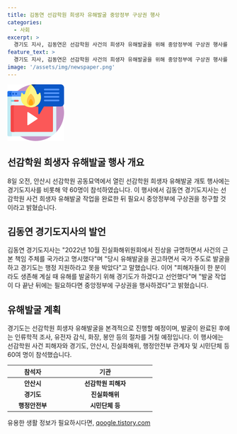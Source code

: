 ```yaml
---
title: 김동연 선감학원 희생자 유해발굴 중앙정부 구상권 행사
categories:
  - 사회
excerpt: >
  경기도 지사, 김동연은 선감학원 사건의 희생자 유해발굴을 위해 중앙정부에 구상권 행사를 밝히며, 국가의 책임을 강조하고 피해자들을 위해 노력할 것을 약속했다. 이 사건은 안산시 선감도에서 소년들에 대한 강제노역과 인권유린이 있었던 일제강점기에 발생한 사건으로, 도는 희생자 추정 분묘에 대한 유해 발굴을 오는 11월부터 본격적으로 진행할 예정이다. 700여 명의 희생자를 확인하고, 전체 발굴유해에 대한 인류학적 조사, 유전자 감식, 화장, 봉안 등의 절차를 진행할 계획이다.
feature_text: >
  경기도 지사, 김동연은 선감학원 사건의 희생자 유해발굴을 위해 중앙정부에 구상권 행사를 밝히며, 국가의 책임을 강조하고 피해자들을 위해 노력할 것을 약속했다. 이 사건은 안산시 선감도에서 소년들에 대한 강제노역과 인권유린이 있었던 일제강점기에 발생한 사건으로, 도는 희생자 추정 분묘에 대한 유해 발굴을 오는 11월부터 본격적으로 진행할 예정이다. 700여 명의 희생자를 확인하고, 전체 발굴유해에 대한 인류학적 조사, 유전자 감식, 화장, 봉안 등의 절차를 진행할 계획이다.
image: '/assets/img/newspaper.png'
---
```


<p><img src="/assets/img/news.png" alt="rentncar 속보" /></p>

<h2>선감학원 희생자 유해발굴 행사 개요</h2>

<p data-ke-size="size16">8일 오전, 안산시 선감학원 공동묘역에서 열린 선감학원 희생자 유해발굴 개토 행사에는 경기도지사를 비롯해 약 60명이 참석하였습니다. 이 행사에서 김동연 경기도지사는 선감학원 사건 희생자 유해발굴 작업을 완료한 뒤 필요시 중앙정부에 구상권을 청구할 것이라고 밝혔습니다.</p>

<h2>김동연 경기도지사의 발언</h2>

<p data-ke-size="size16">김동연 경기도지사는 "2022년 10월 진실화해위원회에서 진상을 규명하면서 사건의 근본 책임 주체를 국가라고 명시했다"며 "당시 유해발굴을 권고하면서 국가 주도로 발굴을 하고 경기도는 행정 지원하라고 못을 박았다"고 말했습니다. 이어 "피해자들이 한 분이라도 생존해 계실 때 유해를 발굴하기 위해 경기도가 하겠다고 선언했다"며 "발굴 작업이 다 끝난 뒤에는 필요하다면 중앙정부에 구상권을 행사하겠다"고 밝혔습니다.</p>

<h2>유해발굴 계획</h2>

<p data-ke-size="size16">경기도는 선감학원 희생자 유해발굴을 본격적으로 진행할 예정이며, 발굴이 완료된 후에는 인류학적 조사, 유전자 감식, 화장, 봉안 등의 절차를 거칠 예정입니다. 이 행사에는 선감학원 사건 피해자와 경기도, 안산시, 진실화해위, 행정안전부 관계자 및 시민단체 등 60여 명이 참석했습니다.</p>

<table>
  <thead>
    <tr>
      <th style="text-align: center; width: 100px;"><b>참석자</b></th>
      <th style="text-align: center; width: 200px;"><b>기관</b></th>
    </tr>
  </thead>
  <tbody>
    <tr>
      <td style="text-align: center; height: 17px;"><b>안산시</b></td>
      <td style="text-align: center; height: 17px;"><b>선감학원 피해자</b></td>
    </tr>
    <tr>
      <td style="text-align: center; height: 17px;"><b>경기도</b></td>
      <td style="text-align: center; height: 17px;"><b>진실화해위</b></td>
    </tr>
    <tr>
      <td style="text-align: center; height: 17px;"><b>행정안전부</b></td>
      <td style="text-align: center; height: 17px;"><b>시민단체 등</b></td>
    </tr>
  </tbody>
</table>
유용한 생활 정보가 필요하시다면, <a href="https://qoogle.tistory.com" rel="dofollow">qoogle.tistory.com</a>


